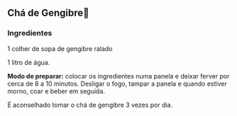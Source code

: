 ## Chá de Gengibre🍵 

### Ingredientes

1 colher de sopa de gengibre ralado 

1 litro de água.

**Modo de preparar:** 
colocar os ingredientes numa panela e deixar ferver por cerca de 8 a 10 minutos. Desligar o fogo, tampar a panela e quando estiver morno, coar e beber em seguida.

É aconselhado tomar o chá de gengibre 3 vezes por dia.



